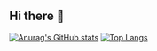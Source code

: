 ## Hi there 👋

<!--
**leoscarcelli/leoscarcelli** is a ✨ _special_ ✨ repository because its `README.md` (this file) appears on your GitHub profile.

Here are some ideas to get you started:

- 🔭 I’m currently working on ...
- 🌱 I’m currently learning ...
- 👯 I’m looking to collaborate on ...
- 🤔 I’m looking for help with ...
- 💬 Ask me about ...
- 📫 How to reach me: ...
- 😄 Pronouns: ...
- ⚡ Fun fact: ...
-->
[![Anurag's GitHub stats](https://github-readme-stats.vercel.app/api?username=leoscarcelli)](https://github.com/anuraghazra/github-readme-stats)
[![Top Langs](https://github-readme-stats.vercel.app/api/top-langs/?username=leoscarcelli)](https://github.com/anuraghazra/github-readme-stats)
